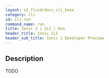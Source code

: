 ```yaml
---
layout: v2_fluid/docs_cli_base
category: cli
id: cli-run
command_name: run
title: Ionic 2 | CLI | Run
header_title: Ionic CLI
header_sub_title: Ionic 2 Developer Preview
---
```


## Description

TODO